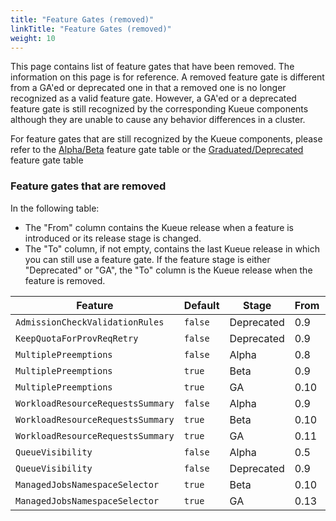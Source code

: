 ```yaml
---
title: "Feature Gates (removed)"
linkTitle: "Feature Gates (removed)"
weight: 10
---
```


This page contains list of feature gates that have been removed. The information on this page is for reference. 
A removed feature gate is different from a GA'ed or deprecated one in that a removed one is no longer recognized 
as a valid feature gate. However, a GA'ed or a deprecated feature gate is still recognized by the corresponding 
Kueue components although they are unable to cause any behavior differences in a cluster.

For feature gates that are still recognized by the Kueue components, please refer to the 
[Alpha/Beta](/docs/installation/#feature-gates-for-alpha-and-beta-features) feature gate table or the 
[Graduated/Deprecated](/docs/installation/#feature-gates-for-graduated-or-deprecated-features) feature gate table

### Feature gates that are removed

In the following table:

- The "From" column contains the Kueue release when a feature is introduced or its release stage is changed.
- The "To" column, if not empty, contains the last Kueue release in which you can still use a feature gate. 
  If the feature stage is either "Deprecated" or "GA", the "To" column is the Kueue release when the feature 
  is removed.

| Feature                           | Default | Stage      | From | To   |
|-----------------------------------|---------|------------|------|------|
| `AdmissionCheckValidationRules`   | `false` | Deprecated | 0.9  | 0.12 |
| `KeepQuotaForProvReqRetry`        | `false` | Deprecated | 0.9  | 0.12 |
| `MultiplePreemptions`             | `false` | Alpha      | 0.8  | 0.8  |
| `MultiplePreemptions`             | `true`  | Beta       | 0.9  | 0.9  |
| `MultiplePreemptions`             | `true`  | GA         | 0.10 | 0.13 |
| `WorkloadResourceRequestsSummary` | `false` | Alpha      | 0.9  | 0.10 |
| `WorkloadResourceRequestsSummary` | `true`  | Beta       | 0.10 | 0.11 |
| `WorkloadResourceRequestsSummary` | `true`  | GA         | 0.11 | 0.13 |
| `QueueVisibility`                 | `false` | Alpha      | 0.5  | 0.9  |
| `QueueVisibility`                 | `false` | Deprecated | 0.9  | 0.14 |
| `ManagedJobsNamespaceSelector`    | `true`  | Beta       | 0.10 | 0.13 |
| `ManagedJobsNamespaceSelector`    | `true`  | GA         | 0.13 | 0.15 |